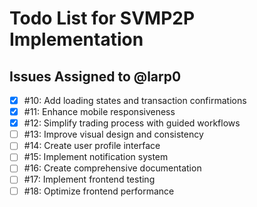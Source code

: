 # Todo List for SVMP2P Implementation

## Issues Assigned to @larp0
- [x] #10: Add loading states and transaction confirmations
- [x] #11: Enhance mobile responsiveness
- [x] #12: Simplify trading process with guided workflows
- [ ] #13: Improve visual design and consistency
- [ ] #14: Create user profile interface
- [ ] #15: Implement notification system
- [ ] #16: Create comprehensive documentation
- [ ] #17: Implement frontend testing
- [ ] #18: Optimize frontend performance
